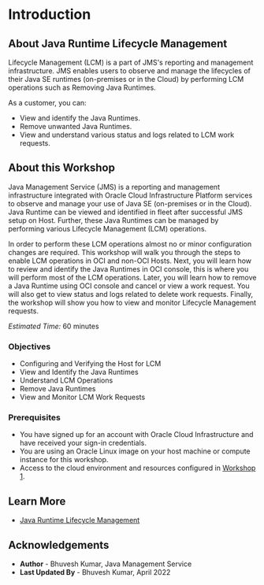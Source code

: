 # Introduction

## About Java Runtime Lifecycle Management

Lifecycle Management (LCM) is a part of JMS's reporting and management infrastructure. JMS enables users to observe and manage the lifecycles of their Java SE runtimes (on-premises or in the Cloud) by performing LCM operations such as Removing Java Runtimes.

As a customer, you can:
  * View and identify the Java Runtimes.
  * Remove unwanted Java Runtimes.
  * View and understand various status and logs related to LCM work requests.

## About this Workshop

Java Management Service (JMS) is a reporting and management infrastructure integrated with Oracle Cloud Infrastructure Platform services to observe and manage your use of Java SE (on-premises or in the Cloud). Java Runtime can be viewed and identified in fleet after successful JMS setup on Host. Further, these Java Runtimes can be managed by performing various Lifecycle Management (LCM) operations.

In order to perform these LCM operations almost no or minor configuration changes are required. This workshop will walk you through the steps to enable LCM operations in OCI and non-OCI Hosts. Next, you will learn how to review and identify the Java Runtimes in OCI console, this is where you will perform most of the LCM operations. Later, you will learn how to remove a Java Runtime using OCI console and cancel or view a work request. You will also get to view status and logs related to delete work requests. Finally, the workshop will show you how to view and monitor Lifecycle Management requests.

<em>Estimated Time:</em> 60 minutes

### Objectives

* Configuring and Verifying the Host for LCM
* View and Identify the Java Runtimes
* Understand LCM Operations
* Remove Java Runtimes
* View and Monitor LCM Work Requests


### Prerequisites

  * You have signed up for an account with Oracle Cloud Infrastructure and have received your sign-in credentials.
  * You are using an Oracle Linux image on your host machine or compute instance for this workshop.
  * Access to the cloud environment and resources configured in [Workshop 1](../../java-management/workshops/freetier/index.html?lab=set-up-oci-for-jms/set-up-oci-for-jms).



## Learn More

* [Java Runtime Lifecycle Management](https://docs.oracle.com/en-us/iaas/jms/doc/java-runtime-lifecycle-management.html)

## Acknowledgements
* **Author** - Bhuvesh Kumar, Java Management Service
* **Last Updated By** - Bhuvesh Kumar, April 2022

